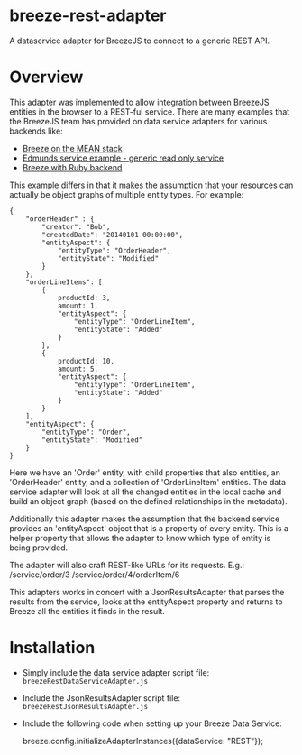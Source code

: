 breeze-rest-adapter
===================

A dataservice adapter for BreezeJS to connect to a generic REST API.

# Overview

This adapter was implemented to allow integration between BreezeJS entities in the browser to a REST-ful service.
There are many examples that the BreezeJS team has provided on data service adapters for various backends like:
* [Breeze on the MEAN stack](http://www.breezejs.com/samples/zza)
* [Edmunds service example - generic read only service](http://www.breezejs.com/samples/edmunds)
* [Breeze with Ruby backend](http://www.breezejs.com/samples/intro-spa-ruby)

This example differs in that it makes the assumption that your resources can actually be object graphs of multiple entity types.  For example:

	{
	    "orderHeader" : {
		    "creator": "Bob",
			"createdDate": "20140101 00:00:00",
			"entityAspect": {
			    "entityType": "OrderHeader",
				"entityState": "Modified"
			}
		},
		"orderLineItems": [
		    {
			    productId: 3,
				amount: 1,
				"entityAspect": {
			        "entityType": "OrderLineItem",
				    "entityState": "Added"
			    }
			},
			{
			    productId: 10,
				amount: 5,
				"entityAspect": {
			        "entityType": "OrderLineItem",
				    "entityState": "Added"
			    }
			}
		],
		"entityAspect": {
			"entityType": "Order",
			"entityState": "Modified"
		}
	}
	
Here we have an 'Order' entity, with child properties that also entities, an 'OrderHeader' entity, and a collection of 'OrderLineItem' entities.
The data service adapter will look at all the changed entities in the local cache and build an object graph (based on the defined relationships
in the metadata).

Additionally this adapter makes the assumption that the backend service provides an 'entityAspect' object that is a property of every entity.
This is a helper property that allows the adapter to know which type of entity is being provided.

The adapter will also craft REST-like URLs for its requests.  E.g.:
	/service/order/3
	/service/order/4/orderItem/6

This adapters works in concert with a JsonResultsAdapter that parses the results from the service, looks at the entityAspect property
and returns to Breeze all the entities it finds in the result.

# Installation
* Simply include the data service adapter script file: `breezeRestDataServiceAdapter.js`
* Include the JsonResultsAdapter script file: `breezeRestJsonResultsAdapter.js`
* Include the following code when setting up your Breeze Data Service:

	breeze.config.initializeAdapterInstances({dataService: "REST"});
	

